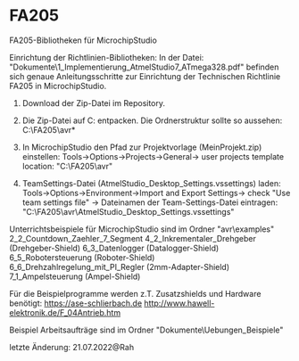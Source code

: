 # FA205
 FA205-Bibliotheken für MicrochipStudio

Einrichtung der Richtlinien-Bibliotheken:
   In der Datei: "Dokumente\1_Implementierung_AtmelStudio7_ATmega328.pdf" befinden sich genaue Anleitungsschritte
   zur Einrichtung der Technischen Richtlinie FA205 in MicrochipStudio. 

1. Download der Zip-Datei im Repository.

2. Die Zip-Datei auf C: entpacken. Die Ordnerstruktur sollte so aussehen:
   C:\FA205\avr\*

3. In MicrochipStudio den Pfad zur Projektvorlage (MeinProjekt.zip) einstellen:
   Tools->Options->Projects->General-> user projects template location: "C:\FA205\avr\"

4. TeamSettings-Datei (AtmelStudio_Desktop_Settings.vssettings) laden:
   Tools->Options->Environment->Import and Export Settings-> check "Use team settings file" -> Dateinamen der Team-Settings-Datei
   eintragen:
     "C:\FA205\avr\AtmelStudio_Desktop_Settings.vssettings"

Unterrichtsbeispiele für MicrochipStudio sind im Ordner "avr\examples" 
2_2_Countdown_Zaehler_7_Segment
4_2_Inkrementaler_Drehgeber  (Drehgeber-Shield)
6_3_Datenlogger   (Datalogger-Shield)
6_5_Robotersteuerung   (Roboter-Shield)
6_6_Drehzahlregelung_mit_PI_Regler  (2mm-Adapter-Shield)
7_1_Ampelsteuerung  (Ampel-Shield)


Für die Beispielprogramme werden z.T. Zusatzshields und Hardware benötigt: 
https://ase-schlierbach.de
http://www.hawell-elektronik.de/F_04Antrieb.htm 

Beispiel Arbeitsaufträge sind im Ordner "Dokumente\Uebungen_Beispiele"

letzte Änderung:
21.07.2022@Rah

